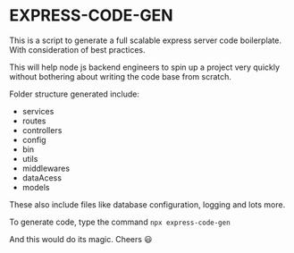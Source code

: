 # EXPRESS-CODE-GEN

This is a script to generate a full scalable express server code boilerplate. With consideration of best practices.

This will help node js backend engineers to spin up a project very quickly without bothering about writing the code base from scratch.

Folder structure generated include:

- services
- routes
- controllers
- config
- bin
- utils
- middlewares
- dataAcess
- models



These also include files like database configuration, logging and lots more.

To generate code, type the command `npx express-code-gen`

And this would do its magic. Cheers 😃
